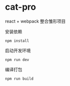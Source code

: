 # cat-pro
react + webpack 整合雏形项目

安装依赖
````
npm install
````


启动开发环境
````
npm run dev
````

编译打包
````
npm run build
````
